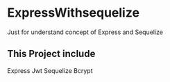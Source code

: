 ﻿# ExpressWithsequelize
 

Just for understand concept of Express and Sequelize
 
 ## This Project include
  Express
  Jwt
  Sequelize
  Bcrypt
